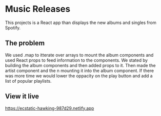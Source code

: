# Music Releases
This projects is a React app than displays the new albums and singles from Spotify.

## The problem
We used .map to itterate over arrays to mount the album components and used React props to feed information to the components. We stated by building the album components and then added props to it. Then made the artist component and the n mounting it into the album component. If there was more time we would lower the oppacity on the play button and add a list of popular playlists.

## View it live
https://ecstatic-hawking-987d29.netlify.app
